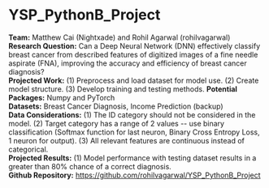 # YSP_PythonB_Project
**Team:** Matthew Cai (Nightxade) and Rohil Agarwal (rohilvagarwal)  
**Research Question:** Can a Deep Neural Network (DNN) effectively classify breast cancer from described features of digitized images of a fine needle aspirate (FNA), improving the accuracy and efficiency of breast cancer diagnosis?  
**Projected Work:** (1) Preprocess and load dataset for model use. (2) Create model structure. (3) Develop training and testing methods.
**Potential Packages:** Numpy and PyTorch  
**Datasets:** Breast Cancer Diagnosis, Income Prediction (backup)  
**Data Considerations:** (1) The ID category should not be considered in the model. (2) Target category has a range of 2 values -- use binary classification (Softmax function for last neuron, Binary Cross Entropy Loss, 1 neuron for output). (3) All relevant features are continuous instead of categorical.  
**Projected Results:** (1) Model performance with testing dataset results in a greater than 80% chance of a correct diagnosis.  
**Github Repository:** https://github.com/rohilvagarwal/YSP_PythonB_Project  
